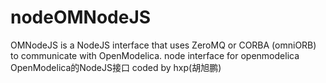 # nodeOMNodeJS
OMNodeJS is a NodeJS interface that uses ZeroMQ or CORBA (omniORB) to communicate with OpenModelica.
node interface for openmodelica
OpenModelica的NodeJS接口
coded by hxp(胡旭鹏)
